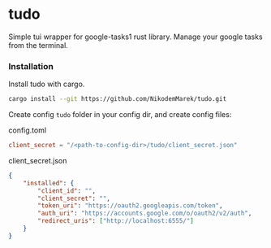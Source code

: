 # tudo

Simple tui wrapper for google-tasks1 rust library.
Manage your google tasks from the terminal.

### Installation

Install tudo with cargo.

```sh
cargo install --git https://github.com/NikodemMarek/tudo.git
```

Create config `tudo` folder in your config dir,
and create config files:

config.toml
```toml
client_secret = "/<path-to-config-dir>/tudo/client_secret.json"
```

client_secret.json
```json
{
    "installed": {
        "client_id": "",
        "client_secret": "",
        "token_uri": "https://oauth2.googleapis.com/token",
        "auth_uri": "https://accounts.google.com/o/oauth2/v2/auth",
        "redirect_uris": ["http://localhost:6555/"]
    }
}
```

